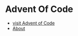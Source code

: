 # Advent Of Code

- [visit Advent of Code](https://adventofcode.com)
- [About](https://adventofcode.com/2016/about)